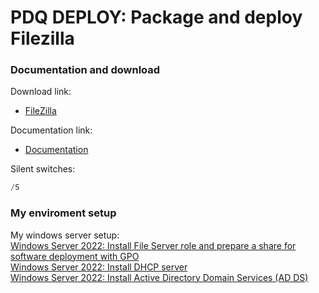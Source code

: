 # PDQ DEPLOY: Package and deploy Filezilla
### Documentation and download
Download link:

* [FileZilla](https://filezilla-project.org/download.php?platform=win64)

Documentation link:

* [Documentation](https://wiki.filezilla-project.org/Silent_Setup)

Silent switches:
```powershell
/S
```

### My enviroment setup
My windows server setup: <br />
[Windows Server 2022: Install File Server role and prepare a share for software deployment with GPO](https://youtu.be/jEWSdC2qwyA) <br />
[Windows Server 2022: Install DHCP server](https://youtu.be/8n0MD9stQis) <br />
[Windows Server 2022: Install Active Directory Domain Services (AD DS)](https://youtu.be/1cYewbW3Tl0) <br />
